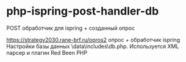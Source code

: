 # php-ispring-post-handler-db
POST обработчик для ispring + созданный опрос

https://strategy2030.rane-brf.ru/opros2 опрос + обработчик ispring
Настройки базы данных \data\includes\db.php. Используется XML парсер и плагин Red Been PHP
